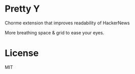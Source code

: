 # Pretty Y
Chorme extension that improves readability of HackerNews

More breathing space & grid to ease your eyes. 

# License
MIT 


